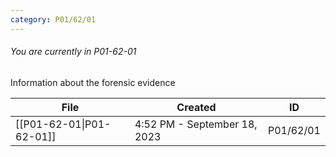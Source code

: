 ```yaml
---
category: P01/62/01
---
```

###### You are currently in P01-62-01

Information about the forensic evidence

| File                                                                                             | Created                      | ID        |
| ------------------------------------------------------------------------------------------------ | ---------------------------- | --------- |
| [[P01-62-01\|P01-62-01]] | 4:52 PM - September 18, 2023 | P01/62/01 |

